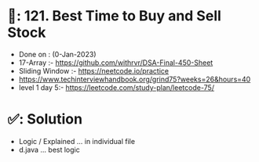 # 📄: 121. Best Time to Buy and Sell Stock

- Done on : (0-Jan-2023)
- 17-Array :- https://github.com/withrvr/DSA-Final-450-Sheet
- Sliding Window :- https://neetcode.io/practice
- https://www.techinterviewhandbook.org/grind75?weeks=26&hours=40
- level 1 day 5:- https://leetcode.com/study-plan/leetcode-75/

# ✅: Solution

- Logic / Explained ... in individual file
- d.java ... best logic
